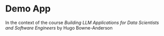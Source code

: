 # Demo App
In the context of the course *Building LLM Applications for Data Scientists and Software Engineers* by Hugo Bowne-Anderson
